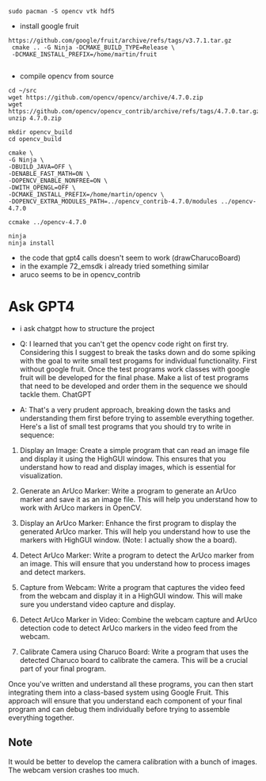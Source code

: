 ```
sudo pacman -S opencv vtk hdf5
```
- install google fruit
```
https://github.com/google/fruit/archive/refs/tags/v3.7.1.tar.gz
 cmake .. -G Ninja -DCMAKE_BUILD_TYPE=Release \
 -DCMAKE_INSTALL_PREFIX=/home/martin/fruit
 
```
- compile opencv from source
```
cd ~/src
wget https://github.com/opencv/opencv/archive/4.7.0.zip
wget https://github.com/opencv/opencv_contrib/archive/refs/tags/4.7.0.tar.gz
unzip 4.7.0.zip

mkdir opencv_build
cd opencv_build

cmake \
-G Ninja \
-DBUILD_JAVA=OFF \
-DENABLE_FAST_MATH=ON \
-DOPENCV_ENABLE_NONFREE=ON \
-DWITH_OPENGL=OFF \
-DCMAKE_INSTALL_PREFIX=/home/martin/opencv \
-DOPENCV_EXTRA_MODULES_PATH=../opencv_contrib-4.7.0/modules ../opencv-4.7.0

ccmake ../opencv-4.7.0

ninja
ninja install
```

- the code that gpt4 calls doesn't seem to work (drawCharucoBoard)
- in the example 72_emsdk i already tried something similar
- aruco seems to be in opencv_contrib


# Ask GPT4

- i ask chatgpt how to structure the project

- Q: I learned that you can't get the opencv code right on first
try. Considering this I suggest to break the tasks down and do some
spiking with the goal to write small test progams for individual
functionality. First without google fruit. Once the test programs work
classes with google fruit will be developed for the final phase. Make
a list of test programs that need to be developed and order them in
the sequence we should tackle them.  ChatGPT

- A: That's a very prudent approach, breaking down the tasks and
understanding them first before trying to assemble everything
together. Here's a list of small test programs that you should try to
write in sequence:

1. Display an Image: Create a simple program that can read an image
   file and display it using the HighGUI window. This ensures that you
   understand how to read and display images, which is essential for
   visualization.

2. Generate an ArUco Marker: Write a program to generate an ArUco
   marker and save it as an image file. This will help you understand
   how to work with ArUco markers in OpenCV.

3. Display an ArUco Marker: Enhance the first program to display the
   generated ArUco marker. This will help you understand how to use
   the markers with HighGUI window. (Note: I actually show the a
   board).

4. Detect ArUco Marker: Write a program to detect the ArUco marker
   from an image. This will ensure that you understand how to process
   images and detect markers.

5. Capture from Webcam: Write a program that captures the video feed
   from the webcam and display it in a HighGUI window. This will make
   sure you understand video capture and display.

6. Detect ArUco Marker in Video: Combine the webcam capture and ArUco
   detection code to detect ArUco markers in the video feed from the
   webcam.

7. Calibrate Camera using Charuco Board: Write a program that uses the
   detected Charuco board to calibrate the camera. This will be a
   crucial part of your final program.

Once you've written and understand all these programs, you can then
start integrating them into a class-based system using Google
Fruit. This approach will ensure that you understand each component of
your final program and can debug them individually before trying to
assemble everything together.

## Note

It would be better to develop the camera calibration with a bunch of
images. The webcam version crashes too much.
